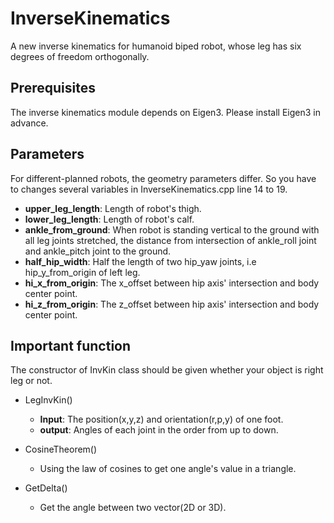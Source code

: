 # InverseKinematics
A new inverse kinematics for humanoid biped robot, whose leg has six degrees of freedom orthogonally.

## Prerequisites

The inverse kinematics module depends on Eigen3. Please install Eigen3 in advance.

## Parameters

For different-planned robots, the geometry parameters differ. So you have to changes several variables in InverseKinematics.cpp line 14 to 19.

- **upper_leg_length**:  Length of robot's thigh.
- **lower_leg_length**: Length of robot's calf.
- **ankle_from_ground**: When robot is standing vertical to the ground with all leg joints stretched, the distance from intersection of ankle_roll joint and ankle_pitch joint to the ground.
- **half_hip_width**: Half the length of two hip_yaw joints, i.e hip_y_from_origin of left leg.
- **hi_x_from_origin**: The x_offset between hip axis' intersection and body center point.
- **hi_z_from_origin**: The z_offset between hip axis' intersection and body center point. 

## Important function

The constructor of InvKin class should be given whether your object is right leg or not.

- LegInvKin()
  - **Input**: The position(x,y,z) and orientation(r,p,y) of one foot.
  - **output**: Angles of each joint in the order from up to down.
- CosineTheorem()

  - Using the law of cosines to get one angle's value in a triangle.
- GetDelta()
  - Get the angle between two vector(2D or 3D).
